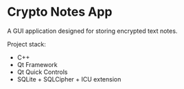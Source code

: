 # Crypto Notes App
A GUI application designed for storing encrypted text notes.

Project stack:
* C++
* Qt Framework
* Qt Quick Controls
* SQLite + SQLCipher + ICU extension
